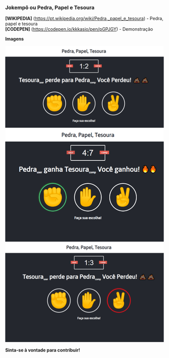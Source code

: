 ### Jokempô ou Pedra, Papel e Tesoura
**[WIKIPEDIA]** (https://pt.wikipedia.org/wiki/Pedra,_papel_e_tesoura) - Pedra, papel e tesoura <br>
**[CODEPEN]** (https://codepen.io/kkkasio/pen/pGPJGY) - Demonstração

**Imagens**

![](jogoInicio.png)
![](jogoWin.png)
![](jogoLose.png)



**Sinta-se à vontade para contribuir!**
